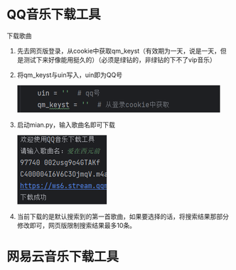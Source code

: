 # QQ音乐下载工具

下载歌曲

1. 先去网页版登录，从cookie中获取qm_keyst（有效期为一天，说是一天，但是测试下来好像能用挺久的）（必须是绿钻的，非绿钻的下不了vip音乐）

2. 将qm_keyst与uin写入，uin即为QQ号

   ![img.png](img.png)

3. 启动mian.py，输入歌曲名即可下载

   ![img_1.png](img_1.png)

4. 当前下载的是默认搜索到的第一首歌曲，如果要选择的话，将搜索结果那部分修改即可，网页版限制搜索结果最多10条。

# 网易云音乐下载工具